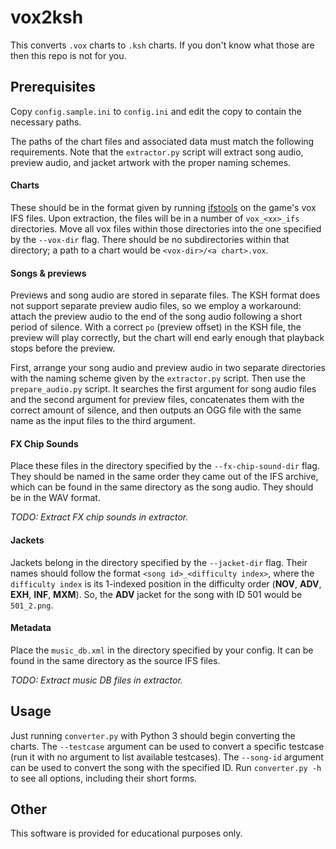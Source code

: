 # vox2ksh

This converts `.vox` charts to `.ksh` charts. If you don't know what those are then this repo is not for you.

## Prerequisites

Copy `config.sample.ini` to `config.ini` and edit the copy to contain the necessary paths.

The paths of the chart files and associated data must match the following requirements. Note that the `extractor.py`
script will extract song audio, preview audio, and jacket artwork with the proper naming schemes.

#### Charts

These should be in the format given by running [ifstools](https://github.com/mon/ifstools) on the game's vox IFS files.
Upon extraction, the files will be in a number of `vox_<xx>_ifs` directories. Move all vox files within those 
directories into the one specified by the `--vox-dir` flag. There should be no subdirectories within that directory; a 
path to a chart would be `<vox-dir>/<a chart>.vox`.

#### Songs & previews

Previews and song audio are stored in separate files. The KSH format does not support separate preview audio files, so
we employ a workaround: attach the preview audio to the end of the song audio following a short period of silence. With
a correct `po` (preview offset) in the KSH file, the preview will play correctly, but the chart will end early enough
that playback stops before the preview. 

First, arrange your song audio and preview audio in two separate directories with the naming scheme given by the
`extractor.py` script. Then use the `prepare_audio.py` script. It searches the first argument for song audio files and
the second argument for preview files, concatenates them with the correct amount of silence, and then outputs an OGG
file with the same name as the input files to the third argument.

#### FX Chip Sounds

Place these files in the directory specified by the `--fx-chip-sound-dir` flag. They should be named in the same order 
they came out of the IFS archive, which can be found in the same directory as the song audio. They should be in the WAV
format.

*TODO: Extract FX chip sounds in extractor.*

#### Jackets

Jackets belong in the directory specified by the `--jacket-dir` flag. Their names should follow the format 
`<song id>_<difficulty index>`, where the `difficulty index` is its 1-indexed position in the difficulty order
(**NOV**, **ADV**, **EXH**, **INF**, **MXM**). So, the **ADV** jacket for the song with ID 501 would be `501_2.png`.

#### Metadata

Place the `music_db.xml` in the directory specified by your config. It can be found in the same directory as the source 
IFS files.

*TODO: Extract music DB files in extractor.*

## Usage

Just running `converter.py` with Python 3 should begin converting the charts. The `--testcase` argument can be used to
convert a specific testcase (run it with no argument to list available testcases). The `--song-id` argument can be used
to convert the song with the specified ID. Run `converter.py -h` to see all options, including their short forms.

## Other

This software is provided for educational purposes only.